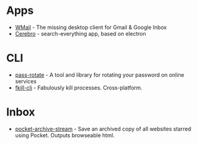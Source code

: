# Apps

* [WMail](https://thomas101.github.io/wmail/) - The missing desktop client for Gmail & Google Inbox
* [Cerebro](https://cerebroapp.com) - search-everything app, based on electron

# CLI

* [pass-rotate](https://github.com/SirCmpwn/pass-rotate) - A tool and library for rotating your password on online services
* [fkill-cli](https://github.com/sindresorhus/fkill-cli) - Fabulously kill processes. Cross-platform.

# Inbox

* [pocket-archive-stream](https://github.com/pirate/pocket-archive-stream) - Save an archived copy of all websites starred using Pocket. Outputs browseable html.
